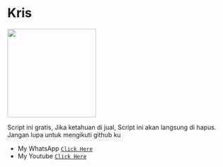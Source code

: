 
# Kris

<img src="https://telegra.ph/file/ce4bb9b4b4ff355759299.jpg" width="200" height="200"/>


Script ini gratis, Jika ketahuan di jual, Script ini akan langsung di hapus.
Jangan lupa untuk mengikuti github ku
* My WhatsApp [`Click Here`](https://wa.me/6285850539404?text=Assalamualaikum)
* My Youtube [`Click Here`](https://youtube.com/channel/UCW7iXlE7TgvJMIXQck4NYBQ)

